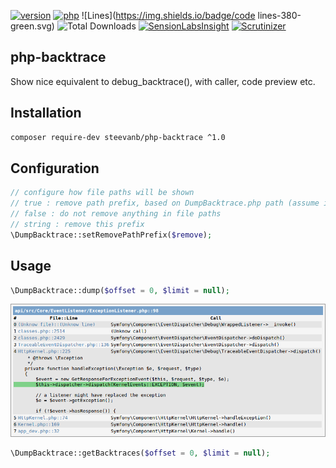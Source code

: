 [![version](https://img.shields.io/badge/version-1.0.1-green.svg)](https://github.com/steevanb/php-backtrace/tree/1.0.1)
[![php](https://img.shields.io/badge/php->=5.4-blue.svg)](http://php.net)
![Lines](https://img.shields.io/badge/code lines-380-green.svg)
![Total Downloads](https://poser.pugx.org/steevanb/php-backtrace/downloads)
[![SensionLabsInsight](https://img.shields.io/badge/SensionLabsInsight-platinum-brightgreen.svg)](https://insight.sensiolabs.com/projects/2b6dd6a0-ef48-4b5b-ba13-e825e0841be3/analyses/4)
[![Scrutinizer](https://scrutinizer-ci.com/g/steevanb/php-backtrace/badges/quality-score.png?b=master)](https://scrutinizer-ci.com/g/steevanb/php-backtrace/)

php-backtrace
-------------

Show nice equivalent to debug_backtrace(), with caller, code preview etc.

Installation
------------

```bash
composer require-dev steevanb/php-backtrace ^1.0
```

Configuration
-------------

```php
// configure how file paths will be shown
// true : remove path prefix, based on DumpBacktrace.php path (assume it is in vendor/ dir)
// false : do not remove anything in file paths
// string : remove this prefix
\DumpBacktrace::setRemovePathPrefix($remove);
```

Usage
-----

```php
\DumpBacktrace::dump($offset = 0, $limit = null);
```
![PHP Backtrace](backtrace.png)

```php
\DumpBacktrace::getBacktraces($offset = 0, $limit = null);
```
